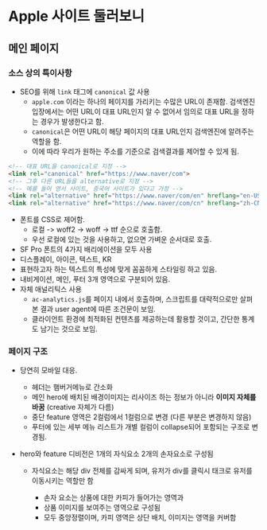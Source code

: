 # Apple 사이트 둘러보니

## 메인 페이지

### 소스 상의 특이사항

* SEO를 위해 `link` 태그에 `canonical` 값 사용
    * `apple.com` 이라는 하나의 페이지를 가리키는 수많은 URL이 존재함. 검색엔진 입장에서는 어떤 URL이 대표 URL인지 알 수 없어서 임의로 대표 URL을 정하는 경우가 발생한다고 함.
    * `canonical`은 어떤 URL이 해당 페이지의 대표 URL인지 검색엔진에 알려주는 역할을 함.
    * 이에 따라 우리가 원하는 주소를 기준으로 검색결과를 제어할 수 있게 됨.

```html
<!-- 대표 URL을 canonical로 지정 -->
<link rel="canonical" href="https://www.naver/com">
<!-- 그후 다른 URL들을 alternative로 지정 -->
<!-- 예를 들어 영서 사이트, 중국어 사이트가 있다고 가정 -->
<link rel="alternative" href="https://www.naver/com/en" hreflang="en-US">
<link rel="alternative" href="https://www.naver/com/cn" hreflang="zh-CN">
```

* 폰트를 CSS로 제어함.
    * 로컬 -> woff2 -> woff -> ttf 순으로 호출함.
    * 우선 로컬에 있는 것을 사용하고, 없으면 가벼운 순서대로 호출.
* SF Pro 폰트의 4가지 배리에이션을 모두 사용
 * 디스플레이, 아이콘, 텍스트, KR
 * 표현하고자 하는 텍스트의 특성에 맞게 꼼꼼하게 스타일링 하고 있음.
* 내비게이션, 메인, 푸터 3개 영역으로 구분되어 있음.
* 자체 애널리틱스 사용
    * `ac-analytics.js`를 페이지 내에서 호출하며, 스크립트를 대략적으로만 살펴본 결과 user agent에 따른 조건문이 보임.
    * 클라이언트 환경에 최적화된 컨텐츠를 제공하는데 활용할 것이고, 간단한 통계도 남기는 것으로 보임.

### 페이지 구조

* 당연히 모바일 대응.
    * 헤더는 햄버거메뉴로 간소화
    * 메인 hero에 배치된 배경이미지는 리사이즈 하는 정보가 아니라 **이미지 자체를 바꿈** (creative 자체가 다름)
    * 중단 feature 영역은 2컬럼에서 1컬럼으로 변경 (다른 부분은 변경하지 않음)
    * 푸터에 있는 세부 메뉴 리스트가 개별 컬럼이 collapse되어 포함되는 구조로 변경됨.

* hero와 feature 디비전은 1개의 자식요소 2개의 손자요소로 구성됨
    * 자식요소는 해당 div 전체를 감싸게 되며, 유저가 div를 클릭시 <a> 태크로 유저를 이동시키는 역할만 함
        * 손자 요소는 상품에 대한 카피가 들어가는 영역과
        * 상품 이미지를 보여주는 영역으로 구성됨
        * 모두 중앙정렬이며, 카피 영역은 상단 배치, 이미지는 영역을 커버함
